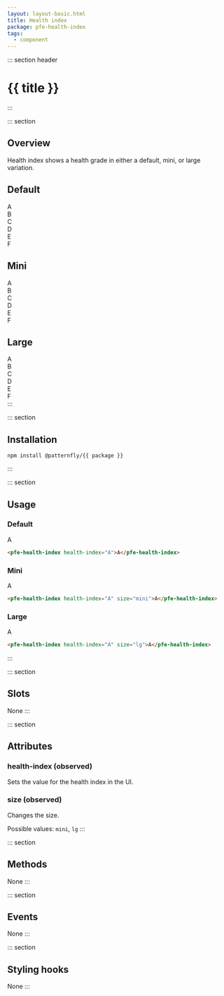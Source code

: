 ```yaml
---
layout: layout-basic.html
title: Health index
package: pfe-health-index
tags:
  - component
---
```

<script type="module" src="/node_modules/@patternfly/{{ package }}/dist/{{ package }}.min.js"></script>

::: section header
# {{ title }}
:::

::: section
## Overview
Health index shows a health grade in either a default, mini, or large variation.

<div class="pfe-l-grid pfe-m-gutters pfe-m-all-4-col">
  <section>
    <h2>Default</h2>
    <div>
      <pfe-health-index health-index="A">A</pfe-health-index>
    </div>
    <div>
      <pfe-health-index health-index="B">B</pfe-health-index>
    </div>
    <div>
      <pfe-health-index health-index="C">C</pfe-health-index>
    </div>
    <div>
      <pfe-health-index health-index="D">D</pfe-health-index>
    </div>
    <div>
      <pfe-health-index health-index="E">E</pfe-health-index>
    </div>
    <div>
      <pfe-health-index health-index="F">F</pfe-health-index>
    </div>
  </section>

  <section>
    <h2>Mini</h2>
    <div>
      <pfe-health-index health-index="A" size="mini">A</pfe-health-index>
    </div>
    <div>
      <pfe-health-index health-index="B" size="mini">B</pfe-health-index>
    </div>
    <div>
      <pfe-health-index health-index="C" size="mini">C</pfe-health-index>
    </div>
    <div>
      <pfe-health-index health-index="D" size="mini">D</pfe-health-index>
    </div>
    <div>
      <pfe-health-index health-index="E" size="mini">E</pfe-health-index>
    </div>
    <div>
      <pfe-health-index health-index="F" size="mini">F</pfe-health-index>
    </div>
  </section>

  <section>
    <h2>Large</h2>
    <div>
      <pfe-health-index health-index="A" size="lg">A</pfe-health-index>
    </div>
    <div>
      <pfe-health-index health-index="B" size="lg">B</pfe-health-index>
    </div>
    <div>
      <pfe-health-index health-index="C" size="lg">C</pfe-health-index>
    </div>
    <div>
      <pfe-health-index health-index="D" size="lg">D</pfe-health-index>
    </div>
    <div>
      <pfe-health-index health-index="E" size="lg">E</pfe-health-index>
    </div>
    <div>
      <pfe-health-index health-index="F" size="lg">F</pfe-health-index>
    </div>
  </section>
</div>
:::

::: section
## Installation

```shell
npm install @patternfly/{{ package }}
```
:::

::: section
## Usage

### Default
<pfe-health-index health-index="A">A</pfe-health-index>
```html
<pfe-health-index health-index="A">A</pfe-health-index>
```

### Mini
<pfe-health-index health-index="A" size="mini">A</pfe-health-index>
```html
<pfe-health-index health-index="A" size="mini">A</pfe-health-index>
```

### Large
<pfe-health-index health-index="A" size="lg">A</pfe-health-index>
```html
<pfe-health-index health-index="A" size="lg">A</pfe-health-index>
```
:::

::: section
## Slots
None
:::

::: section
## Attributes
### health-index (observed)

Sets the value for the health index in the UI.

### size (observed)

Changes the size.

Possible values: `mini`, `lg`
:::

::: section
## Methods
None
:::

::: section
## Events
None
:::

::: section
## Styling hooks
None
:::